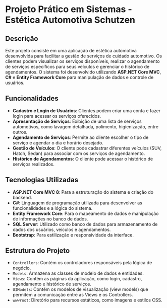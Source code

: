 # Projeto Prático em Sistemas - Estética Automotiva Schutzen

## Descrição

Este projeto consiste em uma aplicação de estética automotiva desenvolvida para facilitar a gestão de serviços de cuidado automotivo. Os clientes podem visualizar os serviços disponíveis, realizar o agendamento de serviços específicos para seus veículos e gerenciar o histórico de agendamentos. O sistema foi desenvolvido utilizando **ASP.NET Core MVC**, **C#** e **Entity Framework Core** para manipulação de dados e controle de usuários.

## Funcionalidades

- **Cadastro e Login de Usuários**: Clientes podem criar uma conta e fazer login para acessar os serviços oferecidos.
- **Apresentação de Serviços**: Exibição de uma lista de serviços automotivos, como lavagem detalhada, polimento, higienização, entre outros.
- **Agendamento de Serviços**: Permite ao cliente escolher o tipo de serviço e agendar o dia e horário desejado.
- **Gestão de Veículos**: O cliente pode cadastrar diferentes veículos (SUV, Hatch, Sedan) para associar com os serviços de agendamento.
- **Histórico de Agendamentos**: O cliente pode acessar o histórico de serviços realizados.

## Tecnologias Utilizadas

- **ASP.NET Core MVC 8**: Para a estruturação do sistema e criação do backend.
- **C#**: Linguagem de programação utilizada para desenvolver as funcionalidades e a lógica do sistema.
- **Entity Framework Core**: Para o mapeamento de dados e manipulação de informações no banco de dados.
- **SQL Server**: Utilizado como banco de dados para armazenamento de dados dos usuários, veículos e agendamentos.
- **Bootstrap**: Para estilização e responsividade da interface.

## Estrutura do Projeto

- `Controllers`: Contém os controladores responsáveis pela lógica de negócio.
- `Models`: Armazena as classes de modelo de dados e entidades.
- `Views`: Contém as páginas da aplicação, como login, cadastro, agendamento e histórico de serviços.
- `UIModels`: Contém os modelos de visualização (view models) que permitem a comunicação entre as Views e os Controllers.
- `wwwroot`: Diretório para recursos estáticos, como imagens e estilos CSS.
